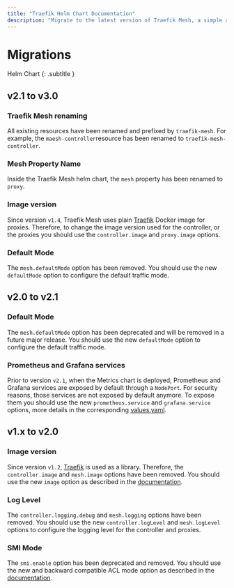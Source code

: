 ```yaml
---
title: "Traefik Helm Chart Documentation"
description: "Migrate to the latest version of Traefik Mesh, a simple and lightweight service mesh, in your cluster's Helm chart. Read the technical documentation."
---
```


# Migrations

Helm Chart
{: .subtitle }

## v2.1 to v3.0

### Traefik Mesh renaming

All existing resources have been renamed and prefixed by `traefik-mesh`. 
For example, the `maesh-controller`resource has been renamed to `traefik-mesh-controller`.

### Mesh Property Name

Inside the Traefik Mesh helm chart, the `mesh` property has been renamed to `proxy`.

### Image version

Since version `v1.4`, Traefik Mesh uses plain [Traefik](https://github.com/traefik/traefik/) Docker image for proxies.
Therefore, to change the image version used for the controller, or the proxies you should use the `controller.image` and `proxy.image` options.

### Default Mode

The `mesh.defaultMode` option has been removed.
You should use the new `defaultMode` option to configure the default traffic mode.

## v2.0 to v2.1

### Default Mode

The `mesh.defaultMode` option has been deprecated and will be removed in a future major release.
You should use the new `defaultMode` option to configure the default traffic mode.

### Prometheus and Grafana services

Prior to version `v2.1`, when the Metrics chart is deployed, Prometheus and Grafana services are exposed by default through a `NodePort`.
For security reasons, those services are not exposed by default anymore. 
To expose them you should use the new `prometheus.service` and `grafana.service` options, more details in the corresponding [values.yaml](https://github.com/traefik/mesh-helm-chart/blob/8a7a193a1718129ad6e02ff313b219029d6daffe/mesh/charts/metrics/values.yaml).

## v1.x to v2.0

### Image version

Since version `v1.2`, [Traefik](https://github.com/traefik/traefik/) is used as a library.
Therefore, the `controller.image` and `mesh.image` options have been removed.
You should use the new `image` option as described in the [documentation](../install.md#deploy-helm-chart).    

### Log Level

The `controller.logging.debug` and `mesh.logging` options have been removed.
You should use the new `controller.logLevel` and `mesh.logLevel` options to configure the logging level for the controller and proxies.

### SMI Mode

The `smi.enable` option has been deprecated and removed.
You should use the new and backward compatible ACL mode option as described in the [documentation](../install.md#access-control-list).
